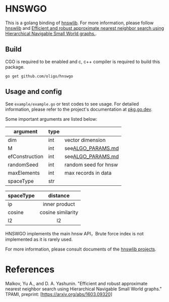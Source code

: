 # HNSWGO
This is a golang binding of [hnswlib](https://github.com/nmslib/hnswlib). 
For more information, please follow [hnswlib](https://github.com/nmslib/hnswlib) and 
[Efficient and robust approximate nearest neighbor search using Hierarchical Navigable Small World graphs.](https://arxiv.org/abs/1603.09320).

## Build

CGO is required to be enabled and c, c++ compiler is required to build this package.

```
go get github.com/oligo/hnswgo
```

## Usage and config

See `example/example.go` or test codes to see usage. 
For detailed information, please refer to the project's documentation at [pkg.go.dev](https://pkg.go.dev/github.com/oligo/hnswgo).


Some important arguments are listed below:


| argument       | type | |
| -------------- | ---- | ----- |
| dim            | int  | vector dimension |
| M              | int  | see[ALGO_PARAMS.md](https://github.com/nmslib/hnswlib/blob/master/ALGO_PARAMS.md) |
| efConstruction | int  | see[ALGO_PARAMS.md](https://github.com/nmslib/hnswlib/blob/master/ALGO_PARAMS.md) |
| randomSeed     | int  | random seed for hnsw |
| maxElements    | int  | max records in data |
| spaceType      | str  | |

| spaceType | distance          |
| --------- |:-----------------:|
| ip        | inner product     |
| cosine    | cosine similarity |
| l2        | l2                |


HNSWGO implements the main hnsw API，Brute force index is not implemented as it is rarely used.

For more information, please consult documents of the [hnswlib projects](https://github.com/nmslib/hnswlib).

# References
Malkov, Yu A., and D. A. Yashunin. "Efficient and robust approximate nearest neighbor search using Hierarchical Navigable Small World graphs." TPAMI, preprint: [https://arxiv.org/abs/1603.09320]
